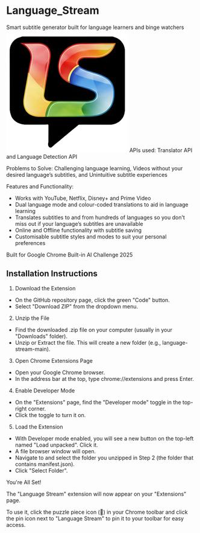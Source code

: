# Language_Stream
Smart subtitle generator built for language learners and binge watchers
![Language Stream logo](logo.png "Language Stream")
APIs used: Translator API and Language Detection API

Problems to Solve: Challenging language learning, Videos without your desired language’s subtitles, and Unintuitive subtitle experiences

Features and Functionality:
-	Works with YouTube, Netflix, Disney+ and Prime Video
-	Dual language mode and colour-coded translations to aid in language learning
-	Translates subtitles to and from hundreds of languages so you don't miss out if your language’s subtitles are unavailable
-	Online and Offline functionality with subtitle saving
-	Customisable subtitle styles and modes to suit your personal preferences

Built for Google Chrome Built-in AI Challenge 2025

## Installation Instructions
1. Download the Extension
- On the GitHub repository page, click the green "Code" button.
- Select "Download ZIP" from the dropdown menu.
2. Unzip the File
- Find the downloaded .zip file on your computer (usually in your "Downloads" folder).
- Unzip or Extract the file. This will create a new folder (e.g., language-stream-main).
3. Open Chrome Extensions Page
- Open your Google Chrome browser.
- In the address bar at the top, type chrome://extensions and press Enter.
4. Enable Developer Mode
- On the "Extensions" page, find the "Developer mode" toggle in the top-right corner.
- Click the toggle to turn it on.
5. Load the Extension
- With Developer mode enabled, you will see a new button on the top-left named "Load unpacked". Click it.
- A file browser window will open.
- Navigate to and select the folder you unzipped in Step 2 (the folder that contains manifest.json).
- Click "Select Folder".

You're All Set!

The "Language Stream" extension will now appear on your "Extensions" page.

To use it, click the puzzle piece icon (🧩) in your Chrome toolbar and click the pin icon next to "Language Stream" to pin it to your toolbar for easy access.